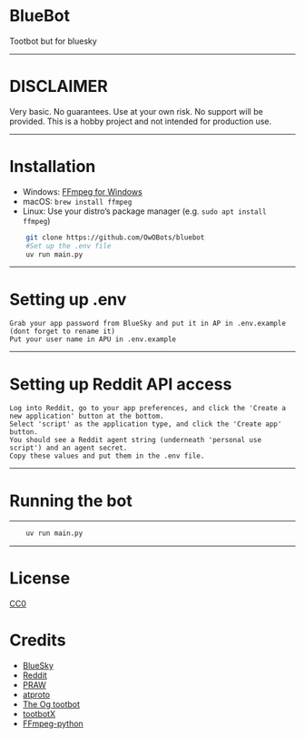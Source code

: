 # BlueBot

Tootbot but for bluesky

****
# DISCLAIMER

Very basic. No guarantees. Use at your own risk. No support will be provided. This is a hobby project and not intended
for production use.

***

# Installation

- Windows: [FFmpeg for Windows](https://www.gyan.dev/ffmpeg/builds/)
- macOS: `brew install ffmpeg`
- Linux: Use your distro’s package manager (e.g. `sudo apt install ffmpeg`)

`````` bash
    git clone https://github.com/OwOBots/bluebot
    #Set up the .env file
    uv run main.py
``````

***



# Setting up .env

    Grab your app password from BlueSky and put it in AP in .env.example (dont forget to rename it)
    Put your user name in APU in .env.example

****
# Setting up Reddit API access

    Log into Reddit, go to your app preferences, and click the 'Create a new application' button at the bottom.
    Select 'script' as the application type, and click the 'Create app' button.
    You should see a Reddit agent string (underneath 'personal use script') and an agent secret.
    Copy these values and put them in the .env file.

****
# Running the bot

***
``` bash
    uv run main.py
```

****
# License

[CC0](https://github.com/OwOBots/bluebot/blob/main/LICENSE)

# Credits

- [BlueSky](https://bsky.app)
- [Reddit](https://reddit.com)
- [PRAW](https://praw.readthedocs.io/en/latest/)
- [atproto](https://github.com/MarshalX/atproto)
- [The Og tootbot](https://github.com/corbindavenport/tootbot)
- [tootbotX](https://gitlab.com/mocchapi/tootbotX)
- [FFmpeg-python](https://github.com/kkroening/ffmpeg-python)
